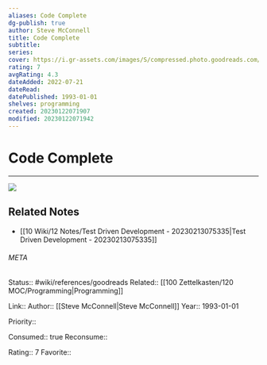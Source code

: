```yaml
---
aliases: Code Complete
dg-publish: true
author: Steve McConnell
title: Code Complete
subtitle: 
series: 
cover: https://i.gr-assets.com/images/S/compressed.photo.goodreads.com/books/1396837641l/4845.jpg
rating: 7
avgRating: 4.3
dateAdded: 2022-07-21
dateRead: 
datePublished: 1993-01-01
shelves: programming
created: 20230122071907
modified: 20230122071942
---
```

# Code Complete
---
![](https://i.gr-assets.com/images/S/compressed.photo.goodreads.com/books/1396837641l/4845.jpg)

## Related Notes
- [[10 Wiki/12 Notes/Test Driven Development - 20230213075335\|Test Driven Development - 20230213075335]]




###### META
Status:: #wiki/references/goodreads
Related:: [[100 Zettelkasten/120 MOC/Programming\|Programming]]

Link:: 
Author:: [[Steve McConnell\|Steve McConnell]]
Year:: 1993-01-01

Priority:: 

Consumed:: true
Reconsume:: 

Rating:: 7
Favorite:: 
